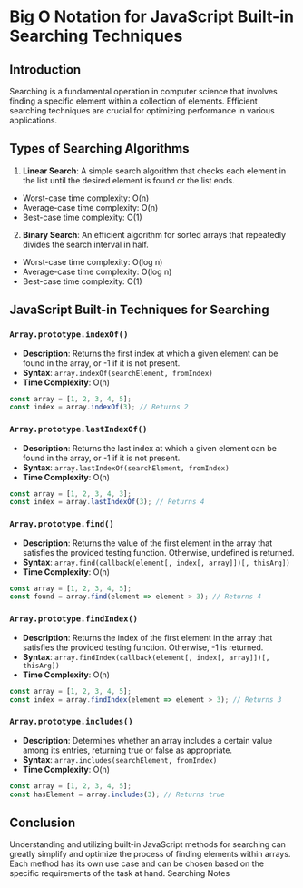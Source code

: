 # Big O Notation for JavaScript Built-in Searching Techniques

## Introduction
Searching is a fundamental operation in computer science that involves finding a specific element within a collection of elements. Efficient searching techniques are crucial for optimizing performance in various applications.

## Types of Searching Algorithms
1. **Linear Search**: A simple search algorithm that checks each element in the list until the desired element is found or the list ends.
  * Worst-case time complexity: O(n)
  * Average-case time complexity: O(n)
  * Best-case time complexity: O(1)
2. **Binary Search**: An efficient algorithm for sorted arrays that repeatedly divides the search interval in half.
  * Worst-case time complexity: O(log n)
  * Average-case time complexity: O(log n)
  * Best-case time complexity: O(1)

## JavaScript Built-in Techniques for Searching

### `Array.prototype.indexOf()`
- **Description**: Returns the first index at which a given element can be found in the array, or -1 if it is not present.
- **Syntax**: `array.indexOf(searchElement, fromIndex)`
- **Time Complexity**: O(n)

```javascript
const array = [1, 2, 3, 4, 5];
const index = array.indexOf(3); // Returns 2
```

### `Array.prototype.lastIndexOf()`
- **Description**: Returns the last index at which a given element can be found in the array, or -1 if it is not present.
- **Syntax**: `array.lastIndexOf(searchElement, fromIndex)`
- **Time Complexity**: O(n)

```javascript
const array = [1, 2, 3, 4, 3];
const index = array.lastIndexOf(3); // Returns 4
```

### `Array.prototype.find()`
- **Description**: Returns the value of the first element in the array that satisfies the provided testing function. Otherwise, undefined is returned.
- **Syntax**: `array.find(callback(element[, index[, array]])[, thisArg])`
- **Time Complexity**: O(n)

```javascript
const array = [1, 2, 3, 4, 5];
const found = array.find(element => element > 3); // Returns 4
```

### `Array.prototype.findIndex()`
- **Description**: Returns the index of the first element in the array that satisfies the provided testing function. Otherwise, -1 is returned.
- **Syntax**: `array.findIndex(callback(element[, index[, array]])[, thisArg])`
- **Time Complexity**: O(n)

```javascript
const array = [1, 2, 3, 4, 5];
const index = array.findIndex(element => element > 3); // Returns 3
```

### `Array.prototype.includes()`
- **Description**: Determines whether an array includes a certain value among its entries, returning true or false as appropriate.
- **Syntax**: `array.includes(searchElement, fromIndex)`
- **Time Complexity**: O(n)

```javascript
const array = [1, 2, 3, 4, 5];
const hasElement = array.includes(3); // Returns true
```

## Conclusion
Understanding and utilizing built-in JavaScript methods for searching can greatly simplify and optimize the process of finding elements within arrays. Each method has its own use case and can be chosen based on the specific requirements of the task at hand.
 Searching Notes
